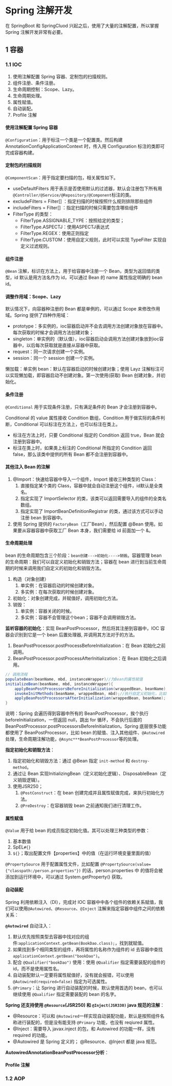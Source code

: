 # Spring 注解开发

在 SpringBoot 和 SpringCluod 兴起之后，使用了大量的注解配置，所以掌握 Spring 注解开发非常有必要。

## 1 容器

### 1.1 IOC

1. 使用注解配置 Spring 容器、定制包的扫描规则。
2. 组件注册、条件注册。
3. 生命周期控制：Scope、Lazy。
4. 生命周期处理。
5. 属性赋值。
6. 自动装配。
7. Profile 注解

#### 使用注解配置 Spring 容器

`@Configuration`：用于标注一个类是一个配置类。然后构建 AnnotationConfigApplicationContext 时，传入用 Configuration 标注的类即可完成容器构建。

#### 定制包的扫描规则

`@ComponentScan`：用于指定要扫描的包，相关属性如下。

- useDefaultFilters 用于表示是否使用默认的过滤器，默认会注册包下所有用`@Controller/@Service/@Repository/@Component`标注的类。
- excludeFilters = Filter[] ：指定扫描的时候按照什么规则排除那些组件
- includeFilters = Filter[] ：指定扫描的时候只需要包含哪些组件
- FilterType 的类型：
  - FilterType.ASSIGNABLE_TYPE：按照给定的类型；
  - FilterType.ASPECTJ：使用ASPECTJ表达式
  - FilterType.REGEX：使用正则指定
  - FilterType.CUSTOM：使用自定义规则，此时可以实现 TypeFilter 实现自定义过滤规则。

#### 组件注册

`@Bean` 注解，标识在方法上，用于给容器中注册一个 Bean，类型为返回值的类型，id 默认是用方法名作为 id，可以通过 Bean 的 name 属性指定明确的 bean id。

#### 调整作用域：Scope、Lazy

默认情况下，向容器种注册的 Bean 都是单例的，可以通过 Scope 来修改作用域。Spring 提供了四种作用域：

- prototype：多实例的，ioc容器启动并不会去调用方法创建对象放在容器中。每次获取的时候才会调用方法创建对象；
- singleton：单实例的（默认值），ioc容器启动会调用方法创建对象放到ioc容器中，以后每次获取就是直接从容器中获取。
- request：同一次请求创建一个实例。
- session：同一个 session 创建一个实例。

懒加载：单实例 bean：默认在容器启动的时候创建对象；使用 Layz 注解标注可以实现懒加载，即容器启动不创建对象。第一次使用(获取) Bean 创建对象，并初始化。

#### 条件注册

`@Conditional` 用于实现条件注册，只有满足条件的 Bean 才会注册到容器中。

Conditional 的 value 属性接收 Condition 数组，Condition 用于做实际的条件判断，Conditional 可以标注在方法上，也可以标注在类上。

- 标注在方法上时，只要 Conditional 指定的 Condition 返回 true，Bean 就会注册到容器中。
- 标注在类上时，如果类上标注的 Conditional 所指定的 Condition 返回 false，那么该类中提供的所有 Bean 都不会注册到容器中。

#### 其他注入 Bean 的注解

1. @Import：快速给容器中导入一个组件，Import 接收三种类型的 Class：
   1. 直接指定某个类的 Class，容器中就会自动注册这个组件，id默认是全类名。
   2. 指定实现了 ImportSelector 的类，该类可以返回需要导入的组件的全类名数组。
   3. 指定实现了 ImportBeanDefinitionRegistrar 的类，通过该方式可以手动注册 bean 到容器中。
2. 使用 Spring 提供的 `FactoryBean`（工厂Bean），然后配置 @Bean 使用。如果要从容器容器中获取工厂 Bean 本身，我们需要给 id 前面加一个 &。

#### 生命周期处理

bean 的生命周期包含三个阶段：`bean创建--->初始化---->销毁`。容器管理 bean 的生命周期：我们可以自定义初始化和销毁方法；容器在 bean 进行到当前生命周期的时候来调用我们自定义的初始化和销毁方法。

1. 构造（对象创建）
   1. 单实例：在容器启动的时候创建对象。
   2. 多实例：在每次获取的时候创建对象。
2. 初始化：对象创建完成，并赋值好，调用初始化方法。
3. 销毁：
   1. 单实例：容器关闭的时候。
   2. 多实例：容器不会管理这个bean；容器不会调用销毁方法。

**监听容器的初始化**：实现 BeanPostProcessor，然后将其注册到容器中，IOC 容器会识别到它是一个 bean 后置处理器, 并调用其方法对于的方法。

1. BeanPostProcessor.postProcessBeforeInitialization：在 Bean 初始化之前调用。
2. BeanPostProcessor.postProcessAfterInitialization：在 Bean 初始化之后调用。

```java
// 调用流程
populateBean(beanName, mbd, instanceWrapper)//为Bean的属性赋值
initializeBean(beanName, mbd, instanceWrapper){
    applyBeanPostProcessorsBeforeInitialization(wrappedBean, beanName);
    invokeInitMethods(beanName, wrappedBean, mbd);//执行自定义初始化，比如 PostConstruct 标注的方法。
    applyBeanPostProcessorsAfterInitialization(wrappedBean, beanName);
}
```

说明：Spring 会遍历得到容器中所有的 BeanPostProcessor，挨个执行 beforeInitialization，一但返回 null，跳出 for 循环，不会执行后面的 BeanPostProcessor.postProcessorsBeforeInitialization。Spring 底层很多功能都使用了 BeanPostProcessor，比如 bean 的赋值、注入其他组件、`@Autowired`处理，生命周期注解功能，`@Async***BeanPostProcessor`等的处理。

**指定初始化和销毁方法**：

1. 指定初始化和销毁方法：通过 @Bean 指定 `init-method` 和 `destroy-method`。
2. 通过让 Bean 实现InitializingBean（定义初始化逻辑）、DisposableBean（定义销毁逻辑）。
3. 使用JSR250；
   1. `@PostConstruct`：在 bean 创建完成并且属性赋值完成，来执行初始化方法。
   2. `@PreDestroy`：在容器销毁 bean 之前通知我们进行清理工作。

#### 属性赋值

`@Value` 用于给 bean 的成员指定初始化值。其可以处理三种类型的参数：

1. 基本数值
2. SpEL`#{}`
3. `${}`；取出配置文件【properties】中的值（在运行环境变量里面的值）

`@PropertySource` 用于配置属性文件，比如配置 `@PropertySource(value={"classpath:/person.properties"})` 的话，person.properties 中 的值将会被添加到运行环境中，可以通过 System.getProperty() 获取。

#### 自动装配

Spring 利用依赖注入（DI），完成对 IOC 容器中中各个组件的依赖关系赋值，我们可以使用`@Autowired`、`@Resource`、`@Inject` 注解来指定容器中组件之间的依赖关系：

**`@Autowired`** 自动注入：

1. 默认优先按照类型去容器中找对应的组件:`applicationContext.getBean(BookDao.class);`，找到就赋值。
2. 如果找到多个相同类型的组件，再将属性的名称作为组件的 id 去容器中查找 `applicationContext.getBean("bookDao")`。
3. 配合 `@Qualifier("bookDao")` 使用：使用 `@Qualifier` 指定需要装配的组件的 id，而不是使用属性名。
4. 自动装配默认一定要将属性赋值好，没有就会报错，可以使用 `@Autowired(required=false)` 指定为可选属性。
5. `@Primary`：让 Spring 进行自动装配的时候，默认使用首选的 bean，也可以继续使用 `@Qualifier` 指定需要装配的 bean 的名字。

**Spring 还支持使用 `@Resource`(JSR250) 和 `@Inject(JSR330)` java 规范的注解**：

- @Resource：可以和 `@Autowired`一样实现自动装配功能，默认是按照组件名称进行装配的，但是没有能支持 `@Primary` 功能，也没有 reqiured 属性。
- @Inject：需要导入 javax.inject 的包，和 Autowired 的功能一样，没有 required 的功能。
- @Autowired 是 Spring 定义的； @Resource、@Inject 都是 java 规范。

**AutowiredAnnotationBeanPostProcessor分析**：

#### Profile 注解

### 1.2 AOP
